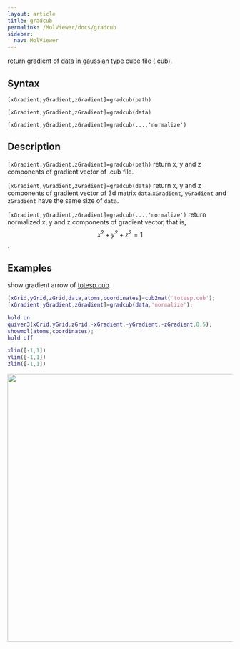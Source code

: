 ```yaml
---
layout: article
title: gradcub
permalink: /MolViewer/docs/gradcub
sidebar:
  nav: MolViewer
---
```


return gradient of data in gaussian type cube file (.cub).

<!--more-->

## Syntax

```
[xGradient,yGradient,zGradient]=gradcub(path)

[xGradient,yGradient,zGradient]=gradcub(data)

[xGradient,yGradient,zGradient]=gradcub(...,'normalize')
```
## Description

`[xGradient,yGradient,zGradient]=gradcub(path)` return x, y and z components of gradient vector of .cub file.

`[xGradient,yGradient,zGradient]=gradcub(data)` return x, y and z components of gradient vector of 3d matrix `data`.`xGradient`, `yGradient` and `zGradient` have the same size of `data`.

`[xGradient,yGradient,zGradient]=gradcub(...,'normalize')` return normalized x, y and z components of gradient vector, that is, $$x^2+y^2+z^2=1$$.

## Examples

show gradient arrow of [totesp.cub](/MolViewer/assets/totesp.cub).

```matlab
[xGrid,yGrid,zGrid,data,atoms,coordinates]=cub2mat('totesp.cub');
[xGradient,yGradient,zGradient]=gradcub(data,'normalize');

hold on
quiver3(xGrid,yGrid,zGrid,-xGradient,-yGradient,-zGradient,0.5);
showmol(atoms,coordinates);
hold off

xlim([-1,1])
ylim([-1,1])
zlim([-1,1])
```
<div>
<img src="/MolViewer/assets/images/gradcub.jpg" width="600">
</div>